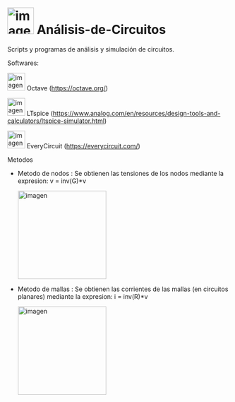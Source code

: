<h1> <img src="https://github.com/user-attachments/assets/ff46bdab-a7db-4fdb-967f-9477cc9a4045" alt="imagen" width="60"/>  Análisis-de-Circuitos </h1>

Scripts y programas de análisis y simulación de circuitos.

Softwares:

<img src="https://github.com/user-attachments/assets/a44cafc8-c230-4b92-92b9-a7003ea236fa" alt="imagen" width="40"/> Octave (https://octave.org/)

<img src="https://github.com/user-attachments/assets/3a9b16a7-bb04-4772-bdfa-adf3785646ed" alt="imagen" width="40"/> LTspice (https://www.analog.com/en/resources/design-tools-and-calculators/ltspice-simulator.html)

<img src="https://github.com/user-attachments/assets/51c7f949-de35-44dd-b82b-b0ed873f8cf4" alt="imagen" width="40"/> EveryCircuit (https://everycircuit.com/)



Metodos 

  - Metodo de nodos : Se obtienen las tensiones de los nodos mediante la expresion:  v = inv(G)*v
    
    <img src="https://github.com/user-attachments/assets/98d7944c-b3d5-44d0-9db0-a35eab1798db" alt="imagen" width="200"/> 
    

  - Metodo de mallas : Se obtienen las corrientes de las mallas (en circuitos planares) mediante la expresion:  i = inv(R)*v

    <img src="https://github.com/user-attachments/assets/4a00c4d5-00cd-4eda-941c-89ad6e81264e" alt="imagen" width="200"/> 

